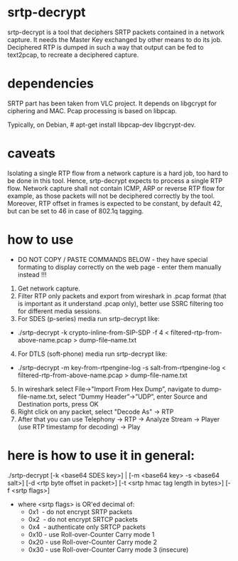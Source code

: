 srtp-decrypt
============

srtp-decrypt is a tool that deciphers SRTP packets contained in a network capture. It needs the Master Key exchanged by other means to do its job.
Deciphered RTP is dumped in such a way that output can be fed to text2pcap, to recreate a deciphered capture.

dependencies
============

SRTP part has been taken from VLC project. It depends on libgcrypt for ciphering and MAC.
Pcap processing is based on libpcap.

Typically, on Debian, # apt-get install libpcap-dev libgcrypt-dev.

caveats
=======

Isolating a single RTP flow from a network capture is a hard job, too hard to be done in this tool. Hence, srtp-decrypt expects to process a single RTP flow.
Network capture shall not contain ICMP, ARP or reverse RTP flow for example, as those packets will not be deciphered correctly by the tool.
Moreover, RTP offset in frames is expected to be constant, by default 42, but can be set to 46 in case of 802.1q tagging.

how to use
==========

- DO NOT COPY / PASTE COMMANDS BELOW - they have special formating to display correctly on the web page - enter them manually instead !!! 

1. Get network capture.
2. Filter RTP only packets and export from wireshark in .pcap format (that is important as it understand .pcap only), better use SSRC filtering too for different media sessions.
3. For SDES (p-series) media run srtp-decrypt like:
  * ./srtp-decrypt -k crypto-inline-from-SIP-SDP -f 4 \< filtered-rtp-from-above-name.pcap \> dump-file–name.txt
4. For DTLS (soft-phone) media run srtp-decrypt like:
  * ./srtp-decrypt -m key-from-rtpengine-log -s salt-from-rtpengine-log \< filtered-rtp-from-above-name.pcap \> dump-file-name.txt
5. In wireshark select File-\>"Import From Hex Dump”, navigate to dump-file-name.txt, select “Dummy Header”-\>”UDP”, enter Source and Destination ports, press OK
6. Right click on any packet, select "Decode As" -\> RTP
7. After that you can use Telephony -\> RTP -> Analyze Stream -\> Player (use RTP timestamp for decoding) -\> Play


here is how to use it in general:
=================================

./srtp-decrypt [-k \<base64 SDES key\>] | [-m \<base64 key\> -s \<base64 salt\>] [-d \<rtp byte offset in packet\>] [-t \<srtp hmac tag length in bytes\>] [-f \<srtp flags\>]

- where \<srtp flags\> is OR'ed decimal of:
  - 0x1  - do not encrypt SRTP packets
  - 0x2  - do not encrypt SRTCP packets
  - 0x4  - authenticate only SRTCP packets
  - 0x10 - use Roll-over-Counter Carry mode 1
  - 0x20 - use Roll-over-Counter Carry mode 2
  - 0x30 - use Roll-over-Counter Carry mode 3 (insecure)
